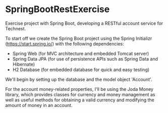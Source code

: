 # SpringBootRestExercise

Exercise project with Spring Boot, developing a RESTful account service for Technest.

To start off we create the Spring Boot project using the Spring Initializr (https://start.spring.io/) with the following dependencies:

- Spring Web (for MVC architecture and embedded Tomcat server)
- Spring Data JPA (for use of persistence APIs such as Spring Data and Hibernate)
- H2 Database (for embedded database for quick and easy testing)

We'll begin by setting up the database and the model object 'Account'.

For the account money-related properties, I'll be using the Joda Money library, which provides classes for currency and money management as well as useful methods for obtaining a valid currency and modifying the amount of money in an account.